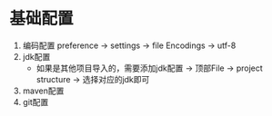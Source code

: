 # 基础配置
1. 编码配置 preference -> settings -> file Encodings -> utf-8 
2. jdk配置 
   - 如果是其他项目导入的，需要添加jdk配置 -> 顶部File -> project structure -> 选择对应的jdk即可
3. maven配置
4. git配置